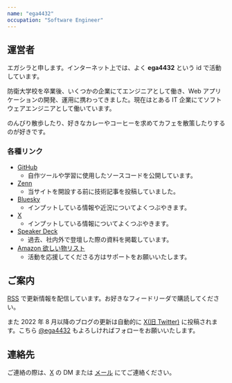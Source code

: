 ```yaml
---
name: "ega4432"
occupation: "Software Engineer"
---
```


## 運営者

エガシラと申します。インターネット上では、よく **ega4432** という id で活動しています。

防衛大学校を卒業後、いくつかの企業にてエンジニアとして働き、Web アプリケーションの開発、運用に携わってきました。現在はとある IT 企業にてソフトウェアエンジニアとして働いています。

のんびり散歩したり、好きなカレーやコーヒーを求めてカフェを散策したりするのが好きです。

### 各種リンク

- [GitHub](https://github.com/ega4432)
  - 自作ツールや学習に使用したソースコードを公開しています。
- [Zenn](https://zenn.dev/ysmtegsr)
  - 当サイトを開設する前に技術記事を投稿していました。
- [Bluesky](https://bsky.app/profile/ega4432.bsky.social)
  - インプットしている情報や近況についてよくつぶやきます。
- [X](https://x.com/ega4432)
  - インプットしている情報についてよくつぶやきます。
- [Speaker Deck](https://speakerdeck.com/ega4432)
  - 過去、社内外で登壇した際の資料を掲載しています。
- [Amazon 欲しい物リスト](https://www.amazon.jp/hz/wishlist/ls/PGVKDTZBT5Y7?ref_=wl_share)
  - 活動を応援してくださる方はサポートをお願いいたします。

## ご案内

[RSS](/feed.xml) で更新情報を配信しています。お好きなフィードリーダで購読してください。

また 2022 年 8 月以降のブログの更新は自動的に [X(旧 Twitter)](https://twitter.com/search?q=filter%3Alinks%20from%3A%40ega4432%20%22%5Bbot%5D%E6%9B%B8%E3%81%8D%E3%81%BE%E3%81%97%E3%81%9F%EF%BC%81%22%20&src=typed_query&f=live) に投稿されます。こちら [@ega4432](https://twitter.com/ega4432) もよろしければフォローをお願いいたします。

## 連絡先

ご連絡の際は、[X](https://twitter.com/ega4432) の DM または [メール](mailto:contact@egashira.dev) にてご連絡ください。
